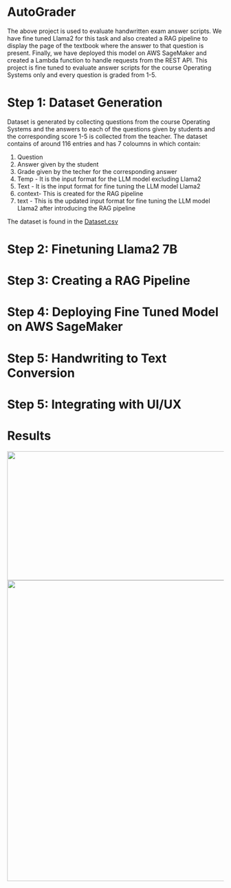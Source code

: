 # AutoGrader
The above project is used to evaluate handwritten exam answer scripts. We have fine tuned Llama2 for this task and also created a RAG pipeline to display the page of the textbook where the answer to that question is present. Finally, we have deployed this model on AWS SageMaker and created a Lambda function to handle requests from the REST API. This project is fine tuned to evaluate answer scripts for the course Operating Systems only and every question is graded from 1-5. 

# Step 1: Dataset Generation

Dataset is generated by collecting questions from the course Operating Systems and the answers to each of the questions given by students and the corresponding score 1-5 is collected from the teacher. The dataset contains of around 116 entries and has 7 coloumns in which contain: 
1. Question
2. Answer given by the student
3. Grade given by the techer for the corresponding answer
4. Temp - It is the input format for the LLM model excluding Llama2
5. Text - It is the input format for fine tuning the LLM model Llama2
6. context- This is created for the RAG pipeline
7. text - This is the updated input format for fine tuning the LLM model Llama2 after introducing the RAG pipeline  

The dataset is found in the [Dataset.csv](https://github.com/PranavDarshan/AutoGrader/blob/main/Dataset.csv)

# Step 2: Finetuning Llama2 7B 

# Step 3: Creating a RAG Pipeline

# Step 4: Deploying Fine Tuned Model on AWS SageMaker

# Step 5: Handwriting to Text Conversion


# Step 5: Integrating with UI/UX

# Results
<p align=center>
<img src=https://github.com/PranavDarshan/AutoGrader/blob/main/assets/ModelResult.jpg width=700, height=300>
<img src=https://github.com/PranavDarshan/AutoGrader/blob/main/assets/RAG.jpg width=700, height=700>
</p>




